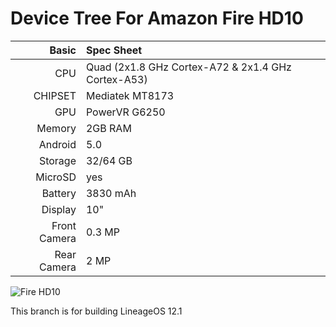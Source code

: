 Device Tree For Amazon Fire HD10
================================

Basic   | Spec Sheet
-------:|:--------------------------------------------------
CPU     | Quad (2x1.8 GHz Cortex-A72 & 2x1.4 GHz Cortex-A53)
CHIPSET | Mediatek MT8173
GPU     | PowerVR G6250
Memory  | 2GB RAM
Android | 5.0
Storage | 32/64 GB
MicroSD | yes
Battery | 3830 mAh
Display | 10"
Front Camera  | 0.3 MP
Rear Camera  | 2 MP

![Fire HD10](https://fdn2.gsmarena.com/vv/pics/amazon/amazon-fire-hd-10-2017-0.jpg "Fire HD10")

This branch is for building LineageOS 12.1
